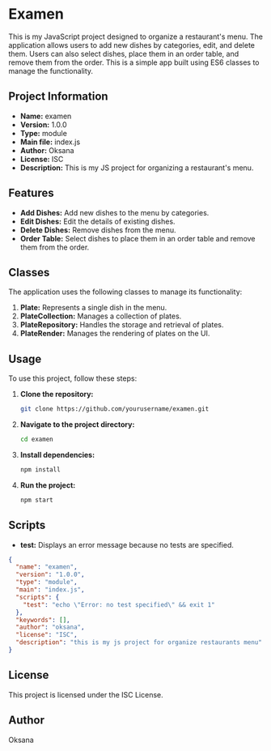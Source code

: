 # Examen

This is my JavaScript project designed to organize a restaurant's menu. The application allows users to add new dishes by categories, edit, and delete them. Users can also select dishes, place them in an order table, and remove them from the order. This is a simple app built using ES6 classes to manage the functionality.

## Project Information

- **Name:** examen
- **Version:** 1.0.0
- **Type:** module
- **Main file:** index.js
- **Author:** Oksana
- **License:** ISC
- **Description:** This is my JS project for organizing a restaurant's menu.

## Features

- **Add Dishes:** Add new dishes to the menu by categories.
- **Edit Dishes:** Edit the details of existing dishes.
- **Delete Dishes:** Remove dishes from the menu.
- **Order Table:** Select dishes to place them in an order table and remove them from the order.

## Classes

The application uses the following classes to manage its functionality:

1. **Plate:** Represents a single dish in the menu.
2. **PlateCollection:** Manages a collection of plates.
3. **PlateRepository:** Handles the storage and retrieval of plates.
4. **PlateRender:** Manages the rendering of plates on the UI.

## Usage

To use this project, follow these steps:

1. **Clone the repository:**
   ```bash
   git clone https://github.com/yourusername/examen.git
   ```
   
2. **Navigate to the project directory:**
   ```bash
   cd examen
   ```
   
3. **Install dependencies:**
   ```bash
   npm install
   ```
   
4. **Run the project:**
   ```bash
   npm start
   ```

## Scripts

- **test:** Displays an error message because no tests are specified.

```json
{
  "name": "examen",
  "version": "1.0.0",
  "type": "module",
  "main": "index.js",
  "scripts": {
    "test": "echo \"Error: no test specified\" && exit 1"
  },
  "keywords": [],
  "author": "oksana",
  "license": "ISC",
  "description": "this is my js project for organize restaurants menu"
}
```

## License

This project is licensed under the ISC License.

## Author

Oksana
